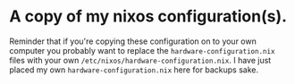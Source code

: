 # A copy of my nixos configuration(s).

Reminder that if you're copying these configuration on to your own computer you probably want to replace the `hardware-configuration.nix` files with your own `/etc/nixos/hardware-configuration.nix`. I have just placed my own `hardware-configuration.nix` here for backups sake.
